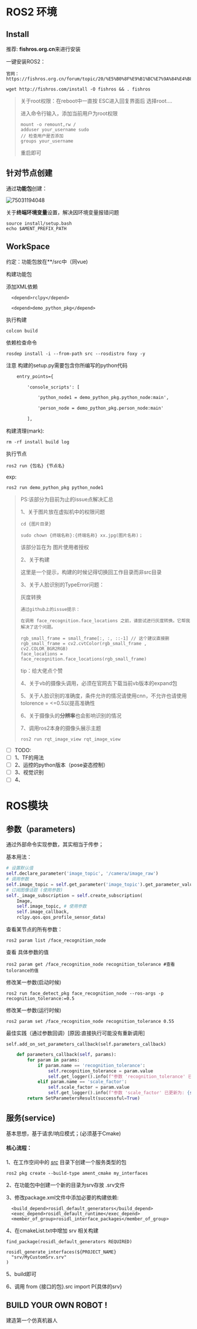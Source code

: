 # ROS2 环境

## Install

推荐: **fishros.org.cn**来进行安装

一键安装ROS2：

```
官网：https://fishros.org.cn/forum/topic/20/%E5%B0%8F%E9%B1%BC%E7%9A%84%E4%B8%80%E9%94%AE%E5%AE%89%E8%A3%85%E7%B3%BB%E5%88%97
```



```
wget http://fishros.com/install -O fishros && . fishros
```



> 关于root权限：在reboot中一直按	ESC进入回复界面后 选择root.... 
>
> 进入命令行输入，添加当前用户为root权限
>
> ```
> mount -o remount,rw /
> adduser your_username sudo
> // 检查用户是否添加
> groups your_username
> ```
>
> 重启即可

## 针对节点创建

通过**功能包**创建：

![75031194048](C:\Users\Admin\Desktop\ROS2-learning\assets\1750311940482.png)

关于**终端环境变量**设置，解决因环境变量报错问题

```
source install/setup.bash
echo $AMENT_PREFIX_PATH
```



## WorkSpace

约定：功能包放在**/src中（同vue)

构建功能包

添加XML依赖

```
  <depend>rclpy</depend>

  <depend>demo_python_pkg</depend>
```

执行构建

```
colcon build
```

依赖检查命令

```
rosdep install -i --from-path src --rosdistro foxy -y
```

注意 构建的setup.py需要包含你所编写的python代码

```xml
    entry_points={

        'console_scripts': [

            'python_node1 = demo_python_pkg.python_node:main',

            'person_node = demo_python_pkg.person_node:main'

        ],
```

构建清理(mark):

```shell
rm -rf install build log
```

执行节点

```
ros2 run {包名} {节点名}
```

exp:

```
ros2 run demo_python_pkg python_node1
```

> PS:该部分为目前为止的issue点解决汇总
>
> 1、关于图片放在虚拟机中的权限问题
>
> ```gas
> cd {图片目录}
>
> sudo chown {终端名称}:{终端名称} xx.jpg(图片名称)；
> ```
>
> 该部分旨在为 图片使用者授权
>
> 2、关于构建
>
> 这里是一个提示，构建的时候记得切换回工作目录而非src目录
>
> 3、关于人脸识别的TypeError问题：
>
> 灰度转换
>
> ```
> 通过github上的issue提示：
>
> 在调用 face_recognition.face_locations 之前，请尝试进行灰度转换。它帮我解决了这个问题。
>
> rgb_small_frame = small_frame[:, :, ::-1] // 这个建议直接删
> rgb_small_frame = cv2.cvtColor(rgb_small_frame , cv2.COLOR_BGR2RGB)
> face_locations = face_recognition.face_locations(rgb_small_frame)
> ```
>
> tip：给大佬点个赞
>
> 4、关于vb的摄像头调用，必须在官网去下载当前vb版本的expand包
>
> 5、关于人脸识别的准确度，条件允许的情况请使用cnn，不允许也请使用tolorence = <=0.5以提高准确性
>
> 6、关于摄像头的**分辨率**也会影响识别的情况
>
> 7、调用ros2本身的摄像头展示主题
>
> ```
> ros2 run rqt_image_view rqt_image_view
> ```

- [ ] TODO:
- [ ] 1、TF的用法
- [ ] 2、运控的python版本（pose姿态控制）
- [ ] 3、视觉识别
- [ ] 4、

# ROS模块

## 参数（parameters)

通过外部命令实现参数，其实相当于传参；

基本用法：

```python
# 设置默认值
self.declare_parameter('image_topic', '/camera/image_raw') 
# 调用参数
self.image_topic = self.get_parameter('image_topic').get_parameter_value().string_value
# 订阅图像话题 (使用参数)
self._image_subscription = self.create_subscription(
    Image,
    self.image_topic, # 使用参数
    self.image_callback,
    rclpy.qos.qos_profile_sensor_data)
```

查看某节点的所有参数：

```ros
ros2 param list /face_recognition_node
```

查看 具体参数的值

```
ros2 param get /face_recognition_node recognition_tolerance #查看tolorance的值
```

修改某一参数(启动时候)

```
ros2 run face_detect_pkg face_recognition_node --ros-args -p recognition_tolerance:=0.5
```

修改某一参数(运行时候)

```
ros2 param set /face_recognition_node recognition_tolerance 0.55
```

最佳实践（通过参数回调）[原因:直接执行可能没有重新调用]

```
self.add_on_set_parameters_callback(self.parameters_callback)
```

```python
	def parameters_callback(self, params):
		for param in params:
            if param.name == 'recognition_tolerance':
                self.recognition_tolerance = param.value
                self.get_logger().info(f"参数 'recognition_tolerance' 已更新为: {self.recognition_tolerance}")
            elif param.name == 'scale_factor':
                self.scale_factor = param.value
                self.get_logger().info(f"参数 'scale_factor' 已更新为: {self.scale_factor}")
        return SetParametersResult(successful=True)
```

## 服务(service)

基本思想，基于请求/响应模式；(必须基于Cmake)

#### 核心流程：

1、在工作空间中的 *<u>src</u>* 目录下创建一个服务类型的包

```
ros2 pkg create --build-type ament_cmake my_interfaces
```

2、在功能包中创建一个新的目录为srv存放 .srv文件

3、修改package.xml文件中添加必要的构建依赖:

```
  <build_depend>rosidl_default_generators</build_depend>
  <exec_depend>rosidl_default_runtime</exec_depend>
  <member_of_group>rosidl_interface_packages</member_of_group>
```

4、在cmakeList.txt中增加 srv 相关构建

```
find_package(rosidl_default_generators REQUIRED)

rosidl_generate_interfaces(${PROJECT_NAME}
  "srv/MyCustomSrv.srv"
)
```

5、build即可

6、调用 from {接口的包}.src import P{具体的srv}

## BUILD YOUR OWN ROBOT !

建造第一个仿真机器人